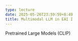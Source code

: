 ```yaml
---
type: lecture
date: 2025-05-26T23:59:59+8:49
title: Multimodal LLM in EAI I
---
```

Pretrained Large Models (CLIP)